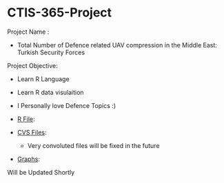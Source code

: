 # CTIS-365-Project

Project Name :

- Total Number of Defence related UAV compression in the Middle East: Turkish Security Forces

Project Objective:

- Learn R Language 
- Learn R data visulaition
- I Personally love Defence Topics :)

- [R File](/R_Code):
- [CVS Files](/Excel_Files):
  - Very convoluted files will be fixed in the future
- [Graphs](/R_Final_Graphs):


Will be Updated Shortly
